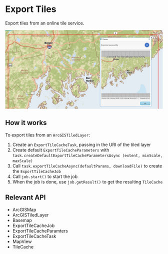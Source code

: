 # Export Tiles

Export tiles from an online tile service.

![](ExportTiles.png)

## How it works

To export tiles from an `ArcGISTiledLayer`:

1.  Create an `ExportTileCacheTask`, passing in the URI of the tiled layer
2.  Create default `ExportTileCacheParameters` with `task.createDefaultExportTileCacheParametersAsync
  (extent, minScale, maxScale)`
3.  Call `task.exportTileCacheAsync(defaultParams, downloadFile)` to create the 
  `ExportTileCacheJob`
4.  Call `job.start()` to start the job
5.  When the job is done, use `job.getResult()` to get the resulting `TileCache`

## Relevant API

*   ArcGISMap
*   ArcGISTiledLayer
*   Basemap
*   ExportTileCacheJob
*   ExportTileCacheParamters
*   ExportTileCacheTask
*   MapView
*   TileCache

